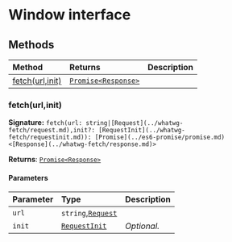 # Window interface













## Methods

| Method	   |  Returns	| Description|
|:-------------|:-------|:-----------|
|[fetch(url,init)](fetch(url-init))      | [`Promise<Response>`](../es6-promise/promise.md) |  |




### fetch(url,init)



**Signature:** ``fetch(url: string|[Request](../whatwg-fetch/request.md),init?: [RequestInit](../whatwg-fetch/requestinit.md)): [Promise](../es6-promise/promise.md)<[Response](../whatwg-fetch/response.md)>``

**Returns**: [`Promise<Response>`](../es6-promise/promise.md)



#### Parameters


| Parameter	   | Type    | Description |
|:-------------|:---------------|:------------|
| `url`    | `string`,[`Request`](../whatwg-fetch/request.md) |  |
| `init`    | [`RequestInit`](../whatwg-fetch/requestinit.md) | _Optional._ |

